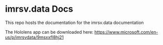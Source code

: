 #  imrsv.data Docs


This repo hosts the documentation for the imrsv.data documentation

The Hololens app can be downloaded here: https://www.microsoft.com/en-us/p/imrsvdata/9msxxfl8hj21

